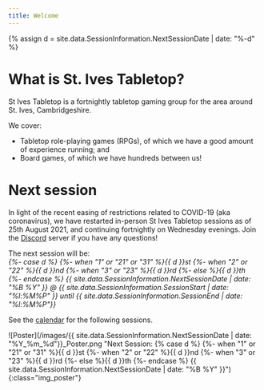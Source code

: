 ```yaml
---
title: Welcome
---
```


{% assign d = site.data.SessionInformation.NextSessionDate | date: "%-d" %}

# What is St. Ives Tabletop?

St Ives Tabletop is a fortnightly tabletop gaming group for the area around St. Ives, Cambridgeshire.

We cover:
* Tabletop role-playing games (RPGs), of which we have a good amount of experience running; and
* Board games, of which we have hundreds between us!

# Next session

In light of the recent easing of restrictions related to COVID-19 (aka coronavirus), we have restarted in-person St Ives Tabletop sessions as of 25th August 2021, and continuing fortnightly on Wednesday evenings.
Join the [Discord][Discord] server if you have any questions!


The next session will be:  
*{%- case d %}
	{%- when "1" or "21" or "31" %}{{ d }}st
	{%- when "2" or "22" %}{{ d }}nd
	{%- when "3" or "23" %}{{ d }}rd
	{%- else %}{{ d }}th
{%- endcase %} {{ site.data.SessionInformation.NextSessionDate | date: "%B %Y" }} @ {{ site.data.SessionInformation.SessionStart | date: "%l:%M%P" }} until {{ site.data.SessionInformation.SessionEnd | date: "%l:%M%P"}}*

See the [calendar](/Calendar.html) for the following sessions.

![Poster](/images/{{ site.data.SessionInformation.NextSessionDate | date: "%Y_%m_%d"}}_Poster.png "Next Session: {% case d %}
	{%- when "1" or "21" or "31" %}{{ d }}st
	{%- when "2" or "22" %}{{ d }}nd
	{%- when "3" or "23" %}{{ d }}rd
	{%- else %}{{ d }}th
{%- endcase %} {{ site.data.SessionInformation.NextSessionDate | date: "%B %Y" }}"){:class="img_poster"}

[Discord]: https://discord.gg/bScV82f
